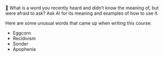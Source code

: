 🤔 What is a word you recently heard and didn’t know the meaning of, but were afraid to ask? Ask AI for its meaning and examples of how to use it.

Here are some unusual words that came up when writing this course:

- Eggcorn
- Recidivism
- Sonder
- Apophenia